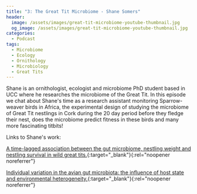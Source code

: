 ```yaml
---
title: "3: The Great Tit Microbiome - Shane Somers"
header:
  image: /assets/images/great-tit-microbiome-youtube-thumbnail.jpg
  og_image: /assets/images/great-tit-microbiome-youtube-thumbnail.jpg
categories:
  - Podcast
tags:
  - Microbiome
  - Ecology 
  - Ornithology
  - Microbiology
  - Great Tits
---
```


Shane is an ornithologist, ecologist and microbiome PhD student based in UCC where he researches the microbiome of the Great Tit. In this episode we chat about Shane's time as a research assistant monitoring Sparrow-weaver birds in Africa, the experimental design of studying the microbiome of Great Tit nestlings in Cork during the 20 day period before they fledge their nest, does the microbiome predict fitness in these birds and many more fascinating titbits!

<div id="buzzsprout-player-11422479"></div><script src="https://www.buzzsprout.com/1803691/11422479-2-the-great-tit-microbiome-shane-somers.js?container_id=buzzsprout-player-11422479&player=small" type="text/javascript" charset="utf-8"></script>


Links to Shane's work:

[A time-lagged association between the gut microbiome, nestling weight and nestling survival in wild great tits.](https://besjournals.onlinelibrary.wiley.com/doi/10.1111/1365-2656.13428){:target="_blank"}{:rel="noopener noreferrer"}

[Individual variation in the avian gut microbiota: the influence of host state and environmental heterogeneity.](https://www.biorxiv.org/content/10.1101/2022.09.05.506623v1){:target="_blank"}{:rel="noopener noreferrer"}








